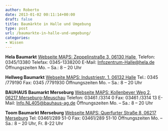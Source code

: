 ```yaml
---
author: Roberto
date: 2013-01-02 00:11:14+00:00
draft: false
title: Baumärkte in Halle und Umgebung
type: post
url: /baumarkte-in-halle-und-umgebung/
categories:
- Wissen
---
```


**Hela Baumarkt** [Webseite
](http://hela.de/marketsites/start/?markt=82&start=1&confirm=1)[MAPS: Zeppelinstraße 3, 06130 Halle ](http://maps.google.de/maps?q=Zeppelinstra%C3%9Fe+3,+06130+Halle&hl=de&ie=UTF8&sll=51.4566,11.99154&sspn=0.008303,0.01929&hnear=Zeppelinstra%C3%9Fe,+06130+Halle+(Saale),+Sachsen-Anhalt&t=m&z=16)
Telefon: 0345/13380
Telefax: 0345-1338200
E-Mail: Infozentrum-Halle@hela.de
Öffnungszeiten Mo. – Sa.: 8 – 20 Uhr

**Hellweg Baumarkt** [Webseite
](http:/https://www.hellweg.de/index.php?cl=start&fnc=smsetStore&store=771792)[MAPS: Industriestr. 1, 06132 Halle](http://maps.google.de/maps?q=Industriestr.+1,+06132+Halle&hl=de&ie=UTF8&sll=51.989833,11.873913&sspn=4.201422,9.876709&hnear=Industriestra%C3%9Fe+1,+06132+Halle+(Saale),+Sachsen-Anhalt&t=m&z=16)
Tel.: 0345 /779190
Fax: 0345 /7791930
Öffnungszeiten Mo. – Sa.: 8 – 20 Uhr

**BAUHAUS Baumarkt Merseburg** [Webseite
](http:/https://www.bauhaus.info/fachcentren/standortliste/nocache.html?showUid=20)[MAPS: Kollenbeyer Weg 2, 06217 Merseburg-Meuschau](http://maps.google.de/maps?q=Kollenbeyer+Weg+2,+06217+Merseburg-Meuschau&hl=de&sll=51.175806,10.454119&sspn=8.556862,19.753418&hnear=Kollenbeyer+Weg+2,+06217+Merseburg+(Saale),+Sachsen-Anhalt&t=m&z=16)
Telefon: 03461 /3314 0
Fax: 03461 /3314 13
E-Mail: Info.NL405@bauhaus-ag.de
Öffnungszeiten Mo. – Sa.: 8 – 20 Uhr

**Toom Baumarkt Merseburg** [Webseite
](http:/https://www.bauhaus.info/fachcentren/standortliste/nocache.html?showUid=20)[MAPS: Querfurter Straße 8, 06217 Merseburg](http://maps.google.de/maps?q=Querfurter+Stra%C3%9Fe+8,+06217+Merseburg&hl=de&ie=UTF8&sll=51.175806,10.454119&sspn=8.556862,19.753418&hnear=Querfurter+Stra%C3%9Fe+8,+06217+Merseburg+(Saale),+Sachsen-Anhalt&t=m&z=16)
Tel: 03461/289 51-0
Fax: 03461/289 51-10
Öffnungszeiten Mo. – Sa.: 8 – 20 Uhr, Fr. 8-22 Uhr
